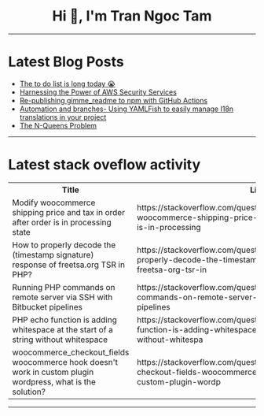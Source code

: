 <h1 align="center">Hi 👋, I'm Tran Ngoc Tam</h1>

---

# Latest Blog Posts 
<!-- BLOG-POST-LIST:START -->
- [The to do list is long today 😭](https://dev.to/jess/the-to-do-list-is-long-today-5hgc)
- [Harnessing the Power of AWS Security Services](https://dev.to/mohamednasser018/harnessing-the-power-of-aws-security-services-4eaa)
- [Re-publishing gimme_readme to npm with GitHub Actions](https://dev.to/peterdanwan/re-publishing-gimmereadme-to-npm-with-github-actions-23cd)
- [Automation and branches- Using YAMLFish to easily manage I18n translations in your project](https://dev.to/intrepidd/using-yamlfish-to-easily-manage-i18n-translations-in-your-project-automation-and-branches-1dhb)
- [The N-Queens Problem](https://dev.to/vaishnav_pvcsbs_359d16e/the-n-queens-problem-149c)
<!-- BLOG-POST-LIST:END -->

---

# Latest stack oveflow activity
<table>
  <tr><th>Title</th><th>Link</th></tr>
  <!-- STACKOVERFLOW:START --><tr><td>Modify woocommerce shipping price and tax in order after order is in processing state</td><td>https://stackoverflow.com/questions/79216295/modify-woocommerce-shipping-price-and-tax-in-order-after-order-is-in-processing</td></tr><tr><td>How to properly decode the &lpar;timestamp signature&rpar; response of freetsa.org TSR in PHP?</td><td>https://stackoverflow.com/questions/79216094/how-to-properly-decode-the-timestamp-signature-response-of-freetsa-org-tsr-in</td></tr><tr><td>Running PHP commands on remote server via SSH with Bitbucket pipelines</td><td>https://stackoverflow.com/questions/79215859/running-php-commands-on-remote-server-via-ssh-with-bitbucket-pipelines</td></tr><tr><td>PHP echo function is adding whitespace at the start of a string without whitespace</td><td>https://stackoverflow.com/questions/79215858/php-echo-function-is-adding-whitespace-at-the-start-of-a-string-without-whitespa</td></tr><tr><td>woocommerce_checkout_fields woocommerce hook doesn&#39;t work in custom plugin wordpress, what is the solution?</td><td>https://stackoverflow.com/questions/79215837/woocommerce-checkout-fields-woocommerce-hook-doesnt-work-in-custom-plugin-wordp</td></tr><!-- STACKOVERFLOW:END -->
</table>

---


